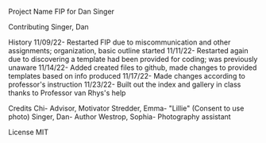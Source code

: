 Project Name
FIP for Dan Singer

Contributing
Singer, Dan

History
11/09/22- Restarted FIP due to miscommunication and other assignments; organization, basic outline started
11/11/22- Restarted again due to discovering a template had been provided for coding; was previously unaware
11/14/22- Added created files to github, made changes to provided templates based on info produced
11/17/22- Made changes according to professor's instruction
11/23/22- Built out the index and gallery in class thanks to Professor van Rhys's help

Credits
Chi- Advisor, Motivator
Stredder, Emma- "Lillie" (Consent to use photo)
Singer, Dan- Author
Westrop, Sophia- Photography assistant

License
MIT